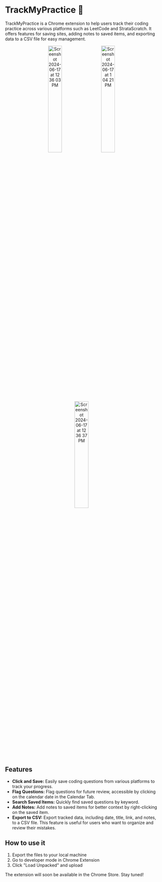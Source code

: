 # TrackMyPractice 🎯
TrackMyPractice is a Chrome extension to help users track their coding practice across various platforms such as LeetCode and StrataScratch. It offers features for saving sites, adding notes to saved items, and exporting data to a CSV file for easy management.


<p align="center">
  <img src="https://github.com/Chloehongrd/TrackMyPractice/assets/172913904/974a23d1-ec43-4e76-b3dc-d9e197d3809d" alt="Screenshot 2024-06-17 at 12 36 03 PM" width="30%" style="margin: 0 10px; object-fit: cover;">
  <img src="https://github.com/Chloehongrd/TrackMyPractice_ChromeExtension/assets/172913904/9db6f76c-1cac-4171-8ad1-db7d81c229cc" alt="Screenshot 2024-06-17 at 1 04 21 PM" width="30%" style="margin: 0 10px; object-fit: cover;">
  <img src="https://github.com/Chloehongrd/TrackMyPractice/assets/172913904/3379ab5c-10fc-4d9b-a147-e157f103808f" alt="Screenshot 2024-06-17 at 12 36 37 PM" width="30%" style="margin: 0 10px; object-fit: cover;">
</p>


## Features
- **Click and Save:** Easily save coding questions from various platforms to track your progress.
- **Flag Questions:** Flag questions for future review, accessible by clicking on the calendar date in the Calendar Tab.
- **Search Saved Items:** Quickly find saved questions by keyword.
- **Add Notes:** Add notes to saved items for better context by right-clicking on the saved item. 
- **Export to CSV:** Export tracked data, including date, title, link, and notes, to a CSV file. This feature is useful for users who want to organize and review their mistakes.

## How to use it
1. Export the files to your local machine
2. Go to developer mode in Chrome Extension
3. Click "Load Unpacked" and upload

The extension will soon be available in the Chrome Store. Stay tuned!


